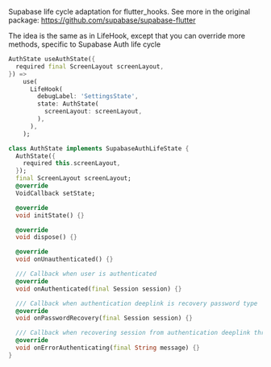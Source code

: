 <!--
This README describes the package. If you publish this package to pub.dev,
this README's contents appear on the landing page for your package.

For information about how to write a good package README, see the guide for
[writing package pages](https://dart.dev/guides/libraries/writing-package-pages).

For general information about developing packages, see the Dart guide for
[creating packages](https://dart.dev/guides/libraries/create-library-packages)
and the Flutter guide for
[developing packages and plugins](https://flutter.dev/developing-packages).
-->

Supabase life cycle adaptation for flutter_hooks.
See more in the original package:
https://github.com/supabase/supabase-flutter

The idea is the same as in LifeHook, except that you can override more methods,
specific to Supabase Auth life cycle

```dart
AuthState useAuthState({
  required final ScreenLayout screenLayout,
}) =>
    use(
      LifeHook(
        debugLabel: 'SettingsState',
        state: AuthState(
          screenLayout: screenLayout,
        ),
      ),
    );

class AuthState implements SupabaseAuthLifeState {
  AuthState({
    required this.screenLayout,
  });
  final ScreenLayout screenLayout;
  @override
  VoidCallback setState;

  @override
  void initState() {}

  @override
  void dispose() {}

  @override
  void onUnauthenticated() {}

  /// Callback when user is authenticated
  @override
  void onAuthenticated(final Session session) {}

  /// Callback when authentication deeplink is recovery password type
  @override
  void onPasswordRecovery(final Session session) {}

  /// Callback when recovering session from authentication deeplink throws error
  @override
  void onErrorAuthenticating(final String message) {}
}
```

<!-- ## Features -->

<!-- TODO: List what your package can do. Maybe include images, gifs, or videos.

## Getting started

TODO: List prerequisites and provide or point to information on how to
start using the package.

## Usage

TODO: Include short and useful examples for package users. Add longer examples
to `/example` folder.

```dart
const like = 'sample';
```

## Additional information

TODO: Tell users more about the package: where to find more information, how to
contribute to the package, how to file issues, what response they can expect
from the package authors, and more. -->
